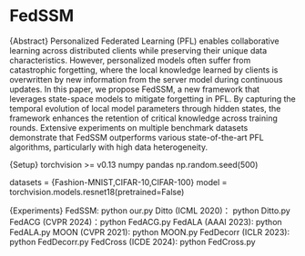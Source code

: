 # FedSSM
{Abstract}
Personalized Federated Learning (PFL) enables collaborative learning across distributed clients while preserving their unique data characteristics. However, personalized models often suffer from catastrophic forgetting, where the local knowledge learned by clients is overwritten by new information from the server model during continuous updates. In this paper, we propose FedSSM, a new framework that leverages state-space models to mitigate forgetting in PFL. By capturing the temporal evolution of local model parameters through hidden states, the framework enhances the retention of critical knowledge across training rounds. Extensive experiments on multiple benchmark datasets demonstrate that FedSSM outperforms various state-of-the-art PFL algorithms, particularly with high data heterogeneity.

{Setup}
torchvision >= v0.13
numpy
pandas
np.random.seed(500)

datasets = {Fashion-MNIST,CIFAR-10,CIFAR-100}
model = torchvision.models.resnet18(pretrained=False)

{Experiments}
FedSSM: python our.py
Ditto (ICML 2020)： python Ditto.py
FedACG (CVPR 2024)：python FedACG.py
FedALA (AAAI 2023): python FedALA.py
MOON (CVPR 2021): python MOON.py
FedDecorr (ICLR 2023): python FedDecorr.py
FedCross (ICDE 2024): python FedCross.py
